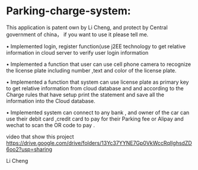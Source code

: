 # Parking-charge-system:
This application is patent own by Li Cheng, and protect by Central government of china， if you want to use it please tell me.

•	Implemented login, register  function(use j2EE technology to get relative information in cloud server  to verify user login information 

•	Implemented a function that user can use cell phone camera to recognize the license plate including number ,text and color of the license plate.

•	Implemented a function that system can use license plate as primary key to get relative information from cloud database and and according to the Charge rules that have setup print the statement and save all the information into the Cloud database.

•	Implemented system can connect to any bank , and owner of the car can use their debit card ,credit card to pay for their Parking fee or Alipay and wechat to scan the OR code to pay .

video that show this project
https://drive.google.com/drive/folders/13Yc37YYNE7Gp0VkWccRqIIghsdZD6oo2?usp=sharing

Li Cheng
